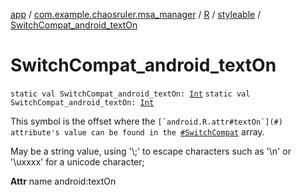 [app](../../../index.md) / [com.example.chaosruler.msa_manager](../../index.md) / [R](../index.md) / [styleable](index.md) / [SwitchCompat_android_textOn](.)

# SwitchCompat_android_textOn

`static val SwitchCompat_android_textOn: `[`Int`](https://kotlinlang.org/api/latest/jvm/stdlib/kotlin/-int/index.html)
`static val SwitchCompat_android_textOn: `[`Int`](https://kotlinlang.org/api/latest/jvm/stdlib/kotlin/-int/index.html)

This symbol is the offset where the ``[`android.R.attr#textOn`](#) attribute's value can be found in the ``[`#SwitchCompat`](-switch-compat.md) array.

May be a string value, using '\\;' to escape characters such as '\\n' or '\\uxxxx' for a unicode character;

**Attr**
name android:textOn

